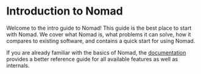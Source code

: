 # Introduction to Nomad
Welcome to the intro guide to Nomad! This guide is the best place to start with Nomad. We cover what Nomad is, what problems it can solve, how it compares to existing software, and contains a quick start for using Nomad.

If you are already familiar with the basics of Nomad, the [documentation](https://www.nomadproject.io/docs/index.html) provides a better reference guide for all available features as well as internals.
